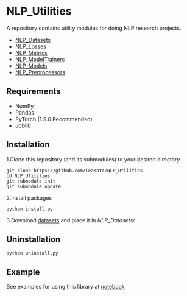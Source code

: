 # NLP_Utilities
A repository contains utility modules for doing NLP research projects.
- [NLP_Datasets](https://github.com/TeaKatz/NLP_Datasets/tree/main)
- [NLP_Losses](https://github.com/TeaKatz/NLP_Losses/tree/main)
- [NLP_Metrics](https://github.com/TeaKatz/NLP_Metrics/tree/main)
- [NLP_ModelTrainers](https://github.com/TeaKatz/NLP_ModelTrainers/tree/main)
- [NLP_Models](https://github.com/TeaKatz/NLP_Models/tree/main)
- [NLP_Preprocessors](https://github.com/TeaKatz/NLP_Preprocessors/tree/main)

## Requirements
- NumPy
- Pandas
- PyTorch (1.9.0 Recommended)
- Joblib

## Installation
1.Clone this repository (and its submodules) to your desired directory

    git clone https://github.com/TeaKatz/NLP_Utilities
    cd NLP_Utilities
    git submodule init
    git submodule update

2.Install packages

    python install.py

3.Download [datasets](https://drive.google.com/drive/folders/1DixwXun7Of9iHDvG3kVzoomPRxfb_O9k) and place it in *NLP_Datasets/*

## Uninstallation
    python uninstall.py

## Example
See examples for using this library at [notebook]()